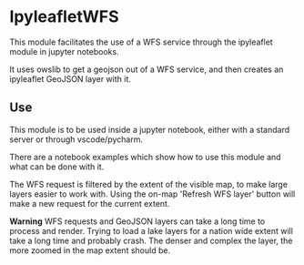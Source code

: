 # IpyleafletWFS

This module facilitates the use of a WFS service through the ipyleaflet module in jupyter notebooks.

It uses owslib to get a geojson out of a WFS service, and then creates an ipyleaflet GeoJSON layer with it.

## Use

This module is to be used inside a jupyter notebook, either with a standard server or through vscode/pycharm.

There are a notebook examples which show how to use this module and what can be done with it.

The WFS request is filtered by the extent of the visible map, to make large layers easier to work with. 
Using the on-map 'Refresh WFS layer' button will make a new request for the current extent.

**Warning**
WFS requests and GeoJSON layers can take a long time to process and render. Trying to load a lake layers for a nation wide extent will take a long time
and probably crash. The denser and complex the layer, the more zoomed in the map extent should be.
